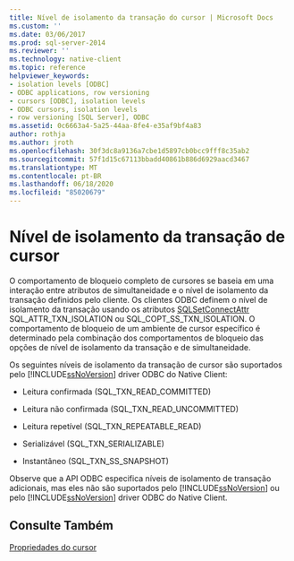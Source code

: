 ```yaml
---
title: Nível de isolamento da transação do cursor | Microsoft Docs
ms.custom: ''
ms.date: 03/06/2017
ms.prod: sql-server-2014
ms.reviewer: ''
ms.technology: native-client
ms.topic: reference
helpviewer_keywords:
- isolation levels [ODBC]
- ODBC applications, row versioning
- cursors [ODBC], isolation levels
- ODBC cursors, isolation levels
- row versioning [SQL Server], ODBC
ms.assetid: 0c6663a4-5a25-44aa-8fe4-e35af9bf4a83
author: rothja
ms.author: jroth
ms.openlocfilehash: 30f3dc8a9136a7cbe1d5897cb0bcc9fff8c35ab2
ms.sourcegitcommit: 57f1d15c67113bbadd40861b886d6929aacd3467
ms.translationtype: MT
ms.contentlocale: pt-BR
ms.lasthandoff: 06/18/2020
ms.locfileid: "85020679"
---
```

# <a name="cursor-transaction-isolation-level"></a>Nível de isolamento da transação de cursor
  O comportamento de bloqueio completo de cursores se baseia em uma interação entre atributos de simultaneidade e o nível de isolamento da transação definidos pelo cliente. Os clientes ODBC definem o nível de isolamento da transação usando os atributos [SQLSetConnectAttr](../../native-client-odbc-api/sqlsetconnectattr.md) SQL_ATTR_TXN_ISOLATION ou SQL_COPT_SS_TXN_ISOLATION. O comportamento de bloqueio de um ambiente de cursor específico é determinado pela combinação dos comportamentos de bloqueio das opções de nível de isolamento da transação e de simultaneidade.  
  
 Os seguintes níveis de isolamento da transação de cursor são suportados pelo [!INCLUDE[ssNoVersion](../../../includes/ssnoversion-md.md)] driver ODBC do Native Client:  
  
-   Leitura confirmada (SQL_TXN_READ_COMMITTED)  
  
-   Leitura não confirmada (SQL_TXN_READ_UNCOMMITTED)  
  
-   Leitura repetível (SQL_TXN_REPEATABLE_READ)  
  
-   Serializável (SQL_TXN_SERIALIZABLE)  
  
-   Instantâneo (SQL_TXN_SS_SNAPSHOT)  
  
 Observe que a API ODBC especifica níveis de isolamento de transação adicionais, mas eles não são suportados pelo [!INCLUDE[ssNoVersion](../../../includes/ssnoversion-md.md)] ou pelo [!INCLUDE[ssNoVersion](../../../includes/ssnoversion-md.md)] driver ODBC do Native Client.  
  
## <a name="see-also"></a>Consulte Também  
 [Propriedades do cursor](cursor-properties.md)  
  
  
